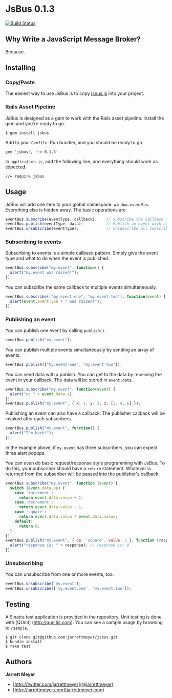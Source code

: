 # JsBus 0.1.3

[![Build Status](https://secure.travis-ci.org/jarrettmeyer/jsbus.png)](http://travis-ci.org/jarrettmeyer/jsbus)

## Why Write a JavaScript Message Broker?

Because.

## Installing

### Copy/Paste

The easiest way to use JsBus is to copy [jsbus.js](https://github.com/jarrettmeyer/jsbus/blob/master/vendor/assets/javascripts/jsbus.js) into your project.

### Rails Asset Pipeline

JsBus is designed as a gem to work with the Rails asset pipeline. Install the gem and you're ready to go.

```
$ gem install jsbus
```

Add to your `Gemfile`. Run bundler, and you should be ready to go.

```
gem 'jsbus', '~> 0.1.3'
```

In `application.js`, add the following line, and everything should work as expected.

```
//= require jsbus
```

## Usage

JsBus will add one item to your global namespace: `window.eventBus`. Everything else is hidden away. The basic operations are

```javascript
eventBus.subscribe(eventType, callback);    // Subscribe the callback to the event type.
eventBus.publish(eventType, data);          // Publish an event with a type (optionally with data).
eventBus.unsubscribe(eventType);            // Unsubscribe all subscribers with the event type.
```

### Subscribing to events

Subscribing to events is a simple callback pattern. Simply give the event type and what to do
when the event is published.

```javascript
eventBus.subscribe("my.event", function() {
  alert("my.event was raised!");
});
```

You can subscribe the same callback to multiple events simultaneously.

```javascript
eventBus.subscribe(["my.event-one", "my.event-two"], function(event) {
  alert(event.eventType + " was raised!");
});
```

### Publishing an event

You can publish one event by calling `publish()`.

```javascript
eventBus.publish("my.event");
```

You can publish multiple events simultaneously by sending an array of events.

```javascript
eventBus.publish(["my.event-one", "my.event-two"]);
```

You can send data with a publish. You can get to the data by receiving the event in your callback. The data will be stored in `event.data`.

```javascript
eventBus.subscribe("my.event", function(event) {
  alert("x: " + event.data.x);
});
eventBus.publish("my.event", { x: 1, y: 3, z: [2, 4, 6] });
```

Publishing an event can also have a callback. The publisher callback will be invoked after each subscribers.

```javascript
eventBus.publish("my.event", function() {
  alert("I'm back!");
});
```
In the example above, if `my.event` has three subscribers, you can expect three alert popups.

You can even do basic request/response style programming with JsBus. To do this, your subscriber should have a `return` statement. Whatever is returned from the subscriber will be passed into the publisher's callback.

```javascript
eventBus.subscribe("my.event", function (event) {
  switch (event.data.op) {
    case 'increment':
      return event.data.value + 1;
    case 'decrement':
      return event.data.value - 1;
    case 'square':
      return event.data.value * event.data.value;
    default:
      return 0;
  }
});
eventBus.publish("my.event", { op: 'square', value: 3 }, function (response) {
  alert("response is: " + response); // response is: 9
});
```

### Unsubscribing

You can unsubscribe from one or more events, too.

```javascript
eventBus.unsubscribe('my.event');
eventBus.unsubscribe(['my.event.one', 'my.event.two']);
```

## Testing

A Sinatra test application is provided in the repository. Unit testing is done with [QUnit]
(http://qunitjs.com). You can see a sample usage by browsing to `/sample`.

```
$ git clone git@github.com:jarrettmeyer/jsbus.git
$ bundle install
$ rake test
```

## Authors

**Jarrett Meyer**

+ [http://twitter.com/jarrettmeyer](@jarrettmeyer)
+ [http://jarrettmeyer.com](jarrettmeyer.com)
